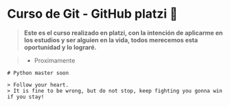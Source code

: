 #  Curso de Git - GitHub platzi 💚


> **Este es el curso realizado en platzi, con la intención de aplicarme en los estudios y ser alguien en la vida, todos merecemos esta oportunidad y lo lograré.**

> * Proximamente

```
# Python master soon

> Follow your heart.
> It is fine to be wrong, but do not stop, keep fighting you gonna win if you stay!

